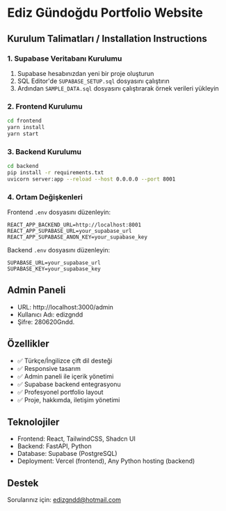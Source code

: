 # Ediz Gündoğdu Portfolio Website

## Kurulum Talimatları / Installation Instructions

### 1. Supabase Veritabanı Kurulumu
1. Supabase hesabınızdan yeni bir proje oluşturun
2. SQL Editor'de `SUPABASE_SETUP.sql` dosyasını çalıştırın
3. Ardından `SAMPLE_DATA.sql` dosyasını çalıştırarak örnek verileri yükleyin

### 2. Frontend Kurulumu
```bash
cd frontend
yarn install
yarn start
```

### 3. Backend Kurulumu
```bash
cd backend
pip install -r requirements.txt
uvicorn server:app --reload --host 0.0.0.0 --port 8001
```

### 4. Ortam Değişkenleri
Frontend `.env` dosyasını düzenleyin:
```
REACT_APP_BACKEND_URL=http://localhost:8001
REACT_APP_SUPABASE_URL=your_supabase_url
REACT_APP_SUPABASE_ANON_KEY=your_supabase_key
```

Backend `.env` dosyasını düzenleyin:
```
SUPABASE_URL=your_supabase_url
SUPABASE_KEY=your_supabase_key
```

## Admin Paneli
- URL: http://localhost:3000/admin
- Kullanıcı Adı: edizgndd
- Şifre: 280620Gndd.

## Özellikler
- ✅ Türkçe/İngilizce çift dil desteği
- ✅ Responsive tasarım
- ✅ Admin paneli ile içerik yönetimi
- ✅ Supabase backend entegrasyonu
- ✅ Profesyonel portfolio layout
- ✅ Proje, hakkımda, iletişim yönetimi

## Teknolojiler
- Frontend: React, TailwindCSS, Shadcn UI
- Backend: FastAPI, Python
- Database: Supabase (PostgreSQL)
- Deployment: Vercel (frontend), Any Python hosting (backend)

## Destek
Sorularınız için: edizgndd@hotmail.com
